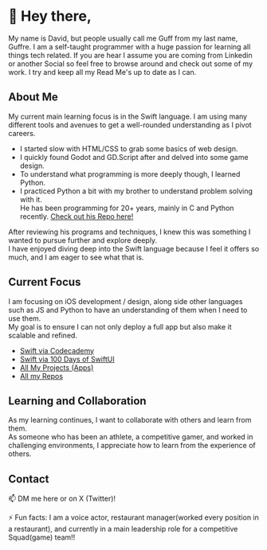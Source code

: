 # 👋 Hey there,

My name is David, but people usually call me Guff from my last name, Guffre.
I am a self-taught programmer with a huge passion for learning all things tech related. 
If you are hear I assume you are coming from Linkedin or another Social so feel free to browse around and check out some of my work. 
I try and keep all my Read Me's up to date as I can. 

## About Me

My current main learning focus is in the Swift language. I am using many different tools and avenues to get a well-rounded understanding as I pivot careers.

- I started slow with HTML/CSS to grab some basics of web design.
- I quickly found Godot and GD.Script after and delved into some game design. 
- To understand what programming is more deeply though, I learned Python.
- I practiced Python a bit with my brother to understand problem solving with it.
   </br>He has been programming for 20+ years, mainly in C and Python recently. [Check out his Repo here!](https://github.com/guffre)

After reviewing his programs and techniques, I knew this was something I wanted to pursue further and explore deeply. 
</br> I have enjoyed diving deep into the Swift language because I feel it offers so much, and I am eager to see what that is.

## Current Focus

I am focusing on iOS development / design, along side other languages such as JS and Python to have an understanding of them when I need to use them. 
</br> My goal is to ensure I can not only deploy a full app but also make it scalable and refined.
<ul>
   <li><a href="https://github.com/CodeofGuff/codeCademy_Swift" target="_blank">Swift via Codecademy</a></li>
   <li><a href="https://github.com/CodeofGuff/100DoSui" target="_blank">Swift via 100 Days of SwiftUI</a></li>
   <li><a href="https://github.com/CodeofGuff/XCodeRepo" target="_blank">All My Projects (Apps)</a></li>
   <li><a href="https://github.com/CodeofGuff?tab=repositories" target="_blank">All my Repos</a></li>
</ul>

## Learning and Collaboration

As my learning continues, I want to collaborate with others and learn from them. 
</br>As someone who has been an athlete, a competitive gamer, and worked in challenging environments, I appreciate how to learn from the experience of others.


## Contact

📫 DM me here or on X (Twitter)!

⚡ Fun facts: I am a voice actor, restaurant manager(worked every position in a restaurant), and currently in a main leadership role for a competitive Squad(game) team!!


<!---
CodeofGuff/CodeofGuff is a ✨ special ✨ repository because its `README.md` (this file) appears on your GitHub profile.
You can click the Preview link to take a look at your changes.
--->
